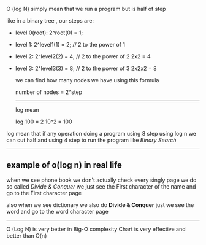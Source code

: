 O (log N) simply mean that we run a program but is half of step

like in a binary tree , our steps are:

- level 0(root): 2^root(0) = 1;
- level 1: 2^level1(1) = 2;
  // 2 to the power of 1
- level 2: 2^level2(2) = 4;
  // 2 to the power of 2 2x2 = 4
- level 3: 2^level3(3) = 8;
  // 2 to the power of 3 2x2x2 = 8

  we can find how many nodes we have using this formula

  number of nodes = 2^step

  ***

  log mean

  log 100 = 2
  10^2 = 100

log mean that if any operation doing a program using 8 step using log n we can cut half and using 4 step to run the program like _Binary Search_

---

## example of o(log n) in real life

when we see phone book we don't actually check every singly page we do so called _Divide & Conquer_ we just see the First character of the name and go to the First character page

also when we see dictionary we also do **Divide & Conquer** just we see the word and go to the word character page

---

O (Log N) is very better in Big-O complexity Chart is very effective and better than O(n)
